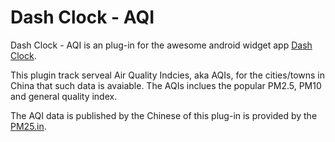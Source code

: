 Dash Clock - AQI
====================

Dash Clock - AQI is an plug-in for the awesome android widget app [Dash Clock](https://play.google.com/store/apps/details?id=net.nurik.roman.dashclock). 

This plugin track serveal Air Quality Indcies, aka AQIs, for the cities/towns in China that such data is avaiable. The AQIs inclues the popular PM2.5, PM10 and general quality index.

The AQI data is published by the Chinese of this plug-in is provided by the [PM25.in](http://pm25.in/).

